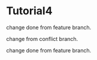 # Tutorial4


change done from feature branch.

change from conflict branch.

change done from feature branch.

